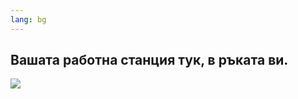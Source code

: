 ```yaml
---
lang: bg
---
```





<h2>Вашата работна станция тук, в ръката ви.</h2>

<img src="Images/earth.png" />




